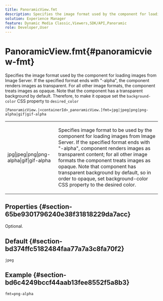 ```yaml
---
title: PanoramicView.fmt
description: Specifies the image format used by the component for loading images from Image Server.
solution: Experience Manager
feature: Dynamic Media Classic,Viewers,SDK/API,Panoramic
role: Developer,User
---
```

# PanoramicView.fmt{#panoramicview-fmt}

Specifies the image format used by the component for loading images from Image Server. If the specified format ends with "-alpha", the component renders images as transparent. For all other image formats, the component treats images as opaque. Note that the component has a transparent background by default. Therefore, to make it opaque set the `background-color` CSS property to `desired_color`

 `[PanoramicView.|<containerId>_panoramicView.]fmt=jpg|jpeg|png|png-alpha|gif|gif-alpha`

<table id="table_AE7AAFA9B4374E31B51D06511EB96401"> 
 <tbody> 
  <tr> 
   <td colname="col1"> <p> <span class="codeph"> jpg|jpeg|png|png-alpha|gif|gif-alpha </span> </p> </td> 
   <td colname="col2"> <p> Specifies image format to be used by the component for loading images from Image Server. If the specified format ends with "-alpha", component renders images as transparent content; for all other image formats the component treats images as opaque. Note that component has transparent background by default, so in order to opaque, set background-color CSS property to the desired color. </p> </td> 
  </tr> 
 </tbody> 
</table>

## Properties {#section-65be9301796240e38f31818229da7acc}

Optional.

## Default {#section-bd374ffc5182484faa77a7a3c8fa70f2}

`jpeg`

## Example {#section-bd6c4249bccf44aab13fee8552f5a8b3}

`fmt=png-alpha`
